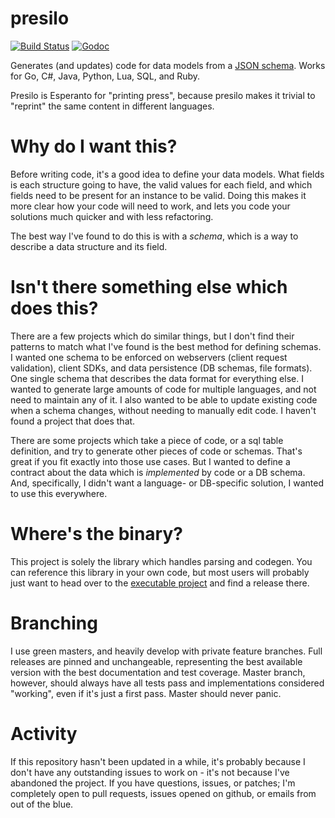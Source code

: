 presilo
====

[![Build Status](https://travis-ci.org/Knetic/presilo.svg?branch=master)](https://travis-ci.org/Knetic/presilo)
[![Godoc](https://godoc.org/github.com/Knetic/presilo?status.png)](https://godoc.org/github.com/Knetic/presilo)

Generates (and updates) code for data models from a [JSON schema](http://json-schema.org/). Works for Go, C#, Java, Python, Lua, SQL, and Ruby.

Presilo is Esperanto for "printing press", because presilo makes it trivial to "reprint" the same content in different languages.

Why do I want this?
====

Before writing code, it's a good idea to define your data models. What fields is each structure going to have, the valid values for each field, and which fields need to be present for an instance to be valid. Doing this makes it more clear how your code will need to work, and lets you code your solutions much quicker and with less refactoring.

The best way I've found to do this is with a _schema_, which is a way to describe a data structure and its field.

Isn't there something else which does this?
====

There are a few projects which do similar things, but I don't find their patterns to match what I've found is the best method for defining schemas. I wanted one schema to be enforced on webservers (client request validation), client SDKs, and data persistence (DB schemas, file formats). One single schema that describes the data format for everything else. I wanted to generate large amounts of code for multiple languages, and not need to maintain any of it. I also wanted to be able to update existing code when a schema changes, without needing to manually edit code. I haven't found a project that does that.

There are some projects which take a piece of code, or a sql table definition, and try to generate other pieces of code or schemas. That's great if you fit exactly into those use cases. But I wanted to define a contract about the data which is _implemented_ by code or a DB schema. And, specifically, I didn't want a language- or DB-specific solution, I wanted to use this everywhere.

Where's the binary?
====

This project is solely the library which handles parsing and codegen. You can reference this library in your own code, but most users will probably just want to head over to the [executable project](http://github.com/Knetic/presiloExecutable) and find a release there.

Branching
====

I use green masters, and heavily develop with private feature branches. Full releases are pinned and unchangeable, representing the best available version with the best documentation and test coverage. Master branch, however, should always have all tests pass and implementations considered "working", even if it's just a first pass. Master should never panic.

Activity
====

If this repository hasn't been updated in a while, it's probably because I don't have any outstanding issues to work on - it's not because I've abandoned the project. If you have questions, issues, or patches; I'm completely open to pull requests, issues opened on github, or emails from out of the blue.
